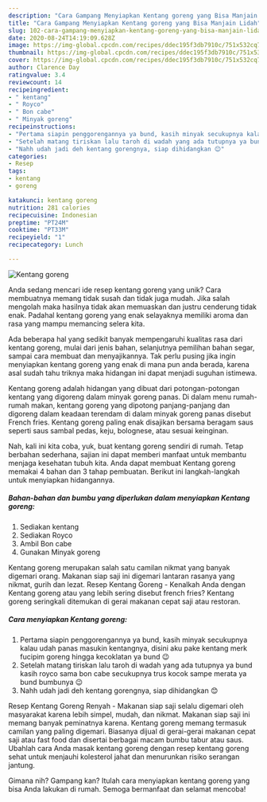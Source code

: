 ```yaml
---
description: "Cara Gampang Menyiapkan Kentang goreng yang Bisa Manjain Lidah"
title: "Cara Gampang Menyiapkan Kentang goreng yang Bisa Manjain Lidah"
slug: 102-cara-gampang-menyiapkan-kentang-goreng-yang-bisa-manjain-lidah
date: 2020-08-24T14:19:09.628Z
image: https://img-global.cpcdn.com/recipes/ddec195f3db7910c/751x532cq70/kentang-goreng-foto-resep-utama.jpg
thumbnail: https://img-global.cpcdn.com/recipes/ddec195f3db7910c/751x532cq70/kentang-goreng-foto-resep-utama.jpg
cover: https://img-global.cpcdn.com/recipes/ddec195f3db7910c/751x532cq70/kentang-goreng-foto-resep-utama.jpg
author: Clarence Day
ratingvalue: 3.4
reviewcount: 14
recipeingredient:
- " kentang"
- " Royco"
- " Bon cabe"
- " Minyak goreng"
recipeinstructions:
- "Pertama siapin penggorengannya ya bund, kasih minyak secukupnya kalau udah panas masukin kentangnya, disini aku pake kentang merk fucipim goreng hingga kecoklatan ya bund 😉"
- "Setelah matang tiriskan lalu taroh di wadah yang ada tutupnya ya bund kasih royco sama bon cabe secukupnya trus kocok sampe merata ya bund bumbunya 😉"
- "Nahh udah jadi deh kentang gorengnya, siap dihidangkan 😊"
categories:
- Resep
tags:
- kentang
- goreng

katakunci: kentang goreng 
nutrition: 281 calories
recipecuisine: Indonesian
preptime: "PT24M"
cooktime: "PT33M"
recipeyield: "1"
recipecategory: Lunch

---
```



![Kentang goreng](https://img-global.cpcdn.com/recipes/ddec195f3db7910c/751x532cq70/kentang-goreng-foto-resep-utama.jpg)

Anda sedang mencari ide resep kentang goreng yang unik? Cara membuatnya memang tidak susah dan tidak juga mudah. Jika salah mengolah maka hasilnya tidak akan memuaskan dan justru cenderung tidak enak. Padahal kentang goreng yang enak selayaknya memiliki aroma dan rasa yang mampu memancing selera kita.

Ada beberapa hal yang sedikit banyak mempengaruhi kualitas rasa dari kentang goreng, mulai dari jenis bahan, selanjutnya pemilihan bahan segar, sampai cara membuat dan menyajikannya. Tak perlu pusing jika ingin menyiapkan kentang goreng yang enak di mana pun anda berada, karena asal sudah tahu triknya maka hidangan ini dapat menjadi suguhan istimewa.

Kentang goreng adalah hidangan yang dibuat dari potongan-potongan kentang yang digoreng dalam minyak goreng panas. Di dalam menu rumah-rumah makan, kentang goreng yang dipotong panjang-panjang dan digoreng dalam keadaan terendam di dalam minyak goreng panas disebut French fries. Kentang goreng paling enak disajikan bersama beragam saus seperti saus sambal pedas, keju, bolognese, atau sesuai keinginan.


Nah, kali ini kita coba, yuk, buat kentang goreng sendiri di rumah. Tetap berbahan sederhana, sajian ini dapat memberi manfaat untuk membantu menjaga kesehatan tubuh kita. Anda dapat membuat Kentang goreng memakai 4 bahan dan 3 tahap pembuatan. Berikut ini langkah-langkah untuk menyiapkan hidangannya.

<!--inarticleads1-->

##### Bahan-bahan dan bumbu yang diperlukan dalam menyiapkan Kentang goreng:

1. Sediakan  kentang
1. Sediakan  Royco
1. Ambil  Bon cabe
1. Gunakan  Minyak goreng


Kentang goreng merupakan salah satu camilan nikmat yang banyak digemari orang. Makanan siap saji ini digemari lantaran rasanya yang nikmat, gurih dan lezat. Resep Kentang Goreng - Kenalkah Anda dengan Kentang goreng atau yang lebih sering disebut french fries? Kentang goreng seringkali ditemukan di gerai makanan cepat saji atau restoran. 

<!--inarticleads2-->

##### Cara menyiapkan Kentang goreng:

1. Pertama siapin penggorengannya ya bund, kasih minyak secukupnya kalau udah panas masukin kentangnya, disini aku pake kentang merk fucipim goreng hingga kecoklatan ya bund 😉
1. Setelah matang tiriskan lalu taroh di wadah yang ada tutupnya ya bund kasih royco sama bon cabe secukupnya trus kocok sampe merata ya bund bumbunya 😉
1. Nahh udah jadi deh kentang gorengnya, siap dihidangkan 😊


Resep Kentang Goreng Renyah - Makanan siap saji selalu digemari oleh masyarakat karena lebih simpel, mudah, dan nikmat. Makanan siap saji ini memang banyak peminatnya karena. Kentang goreng memang termasuk camilan yang paling digemari. Biasanya dijual di gerai-gerai makanan cepat saji atau fast food dan disertai berbagai macam bumbu tabur atau saus. Ubahlah cara Anda masak kentang goreng dengan resep kentang goreng sehat untuk menjauhi kolesterol jahat dan menurunkan risiko serangan jantung. 

Gimana nih? Gampang kan? Itulah cara menyiapkan kentang goreng yang bisa Anda lakukan di rumah. Semoga bermanfaat dan selamat mencoba!
